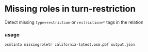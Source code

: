 # Missing roles in turn-restriction

Detect missing `type=restriction` or `restriction=*` tags in the relation

### usage

`osmlinto missingroletr california-latest.osm.pbf output.json`